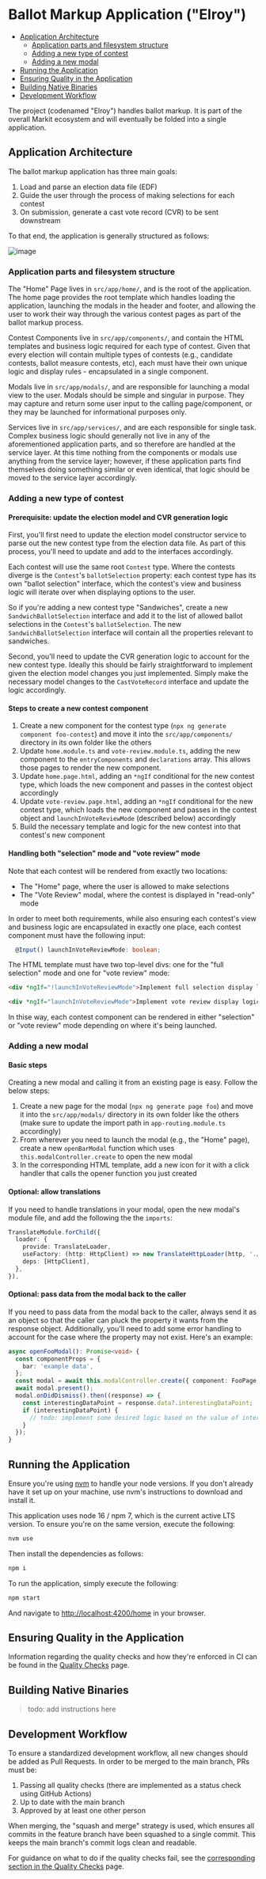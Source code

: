# Ballot Markup Application ("Elroy")

- [Application Architecture](#application-architecture)
  - [Application parts and filesystem structure](#application-parts-and-filesystem-structure)
  - [Adding a new type of contest](#adding-a-new-type-of-contest)
  - [Adding a new modal](#adding-a-new-modal)
- [Running the Application](#running-the-application)
- [Ensuring Quality in the Application](#ensuring-quality-in-the-application)
- [Building Native Binaries](#building-native-binaries)
- [Development Workflow](#development-workflow)

The project (codenamed "Elroy") handles ballot markup. It is part of the overall Markit ecosystem and will eventually be folded into a single application.

## Application Architecture

The ballot markup application has three main goals:

1. Load and parse an election data file (EDF)
2. Guide the user through the process of making selections for each contest
3. On submission, generate a cast vote record (CVR) to be sent downstream

To that end, the application is generally structured as follows:

![image](https://user-images.githubusercontent.com/7593323/148698710-5c5656b1-a6ff-4c28-8a65-9682bf844220.png)

### Application parts and filesystem structure

The "Home" Page lives in `src/app/home/`, and is the root of the application. The home page provides the root template which handles loading the application, launching the modals in the header and footer, and allowing the user to work their way through the various contest pages as part of the ballot markup process.

Contest Components live in `src/app/components/`, and contain the HTML templates and business logic required for each type of contest. Given that every election will contain multiple types of contests (e.g., candidate contests, ballot measure contests, etc), each must have their own unique logic and display rules - encapsulated in a single component.

Modals live in `src/app/modals/`, and are responsible for launching a modal view to the user. Modals should be simple and singular in purpose. They may capture and return some user input to the calling page/component, or they may be launched for informational purposes only.

Services live in `src/app/services/`, and are each responsible for single task. Complex business logic should generally not live in any of the aforementioned application parts, and so therefore are handled at the service layer. At this time nothing from the components or modals use anything from the service layer; however, if these application parts find themselves doing something similar or even identical, that logic should be moved to the service layer accordingly.

### Adding a new type of contest

#### Prerequisite: update the election model and CVR generation logic

First, you'll first need to update the election model constructor service to parse out the new contest type from the election data file. As part of this process, you'll need to update and add to the interfaces accordingly.

Each contest will use the same root `Contest` type. Where the contests diverge is the `Contest`'s `ballotSelection` property: each contest type has its own "ballot selection" interface, which the contest's view and business logic will iterate over when displaying options to the user.

So if you're adding a new contest type "Sandwiches", create a new `SandwichBallotSelection` interface and add it to the list of allowed ballot selections in the `Contest`'s `ballotSelection`. The new `SandwichBallotSelection` interface will contain all the properties relevant to sandwiches.

Second, you'll need to update the CVR generation logic to account for the new contest type. Ideally this should be fairly straightforward to implement given the election model changes you just implemented. Simply make the necessary model changes to the `CastVoteRecord` interface and update the logic accordingly.

#### Steps to create a new contest component

1. Create a new component for the contest type (`npx ng generate component foo-contest`) and move it into the `src/app/components/` directory in its own folder like the others
2. Update `home.module.ts` and `vote-review.module.ts`, adding the new component to the `entryComponents` and `declarations` array. This allows those pages to render the new component.
3. Update `home.page.html`, adding an `*ngIf` conditional for the new contest type, which loads the new component and passes in the contest object accordingly
4. Update `vote-review.page.html`, adding an `*ngIf` conditional for the new contest type, which loads the new component and passes in the contest object and `launchInVoteReviewMode` (described below) accordingly
5. Build the necessary template and logic for the new contest into that contest's new component

#### Handling both "selection" mode and "vote review" mode

Note that each contest will be rendered from exactly two locations:

- The "Home" page, where the user is allowed to make selections
- The "Vote Review" modal, where the contest is displayed in "read-only" mode

In order to meet both requirements, while also ensuring each contest's view and business logic are encapsulated in exactly one place, each contest component must have the following input:

```typescript
  @Input() launchInVoteReviewMode: boolean;
```

The HTML template must have two top-level divs: one for the "full selection" mode and one for "vote review" mode:

```html
<div *ngIf="!launchInVoteReviewMode">Implement full selection display logic here</div>

<div *ngIf="launchInVoteReviewMode">Implement vote review display logic here</div>
```

In thise way, each contest component can be rendered in either "selection" or "vote review" mode depending on where it's being launched.

### Adding a new modal

#### Basic steps

Creating a new modal and calling it from an existing page is easy. Follow the below steps:

1. Create a new page for the modal (`npx ng generate page foo`) and move it into the `src/app/modals/` directory in its own folder like the others (make sure to update the import path in `app-routing.module.ts` accordingly)
2. From wherever you need to launch the modal (e.g., the "Home" page), create a new `openBarModal` function which uses `this.modalController.create` to open the new modal
3. In the corresponding HTML template, add a new icon for it with a click handler that calls the opener function you just created

#### Optional: allow translations

If you need to handle translations in your modal, open the new modal's module file, and add the following the the `imports`:

```typescript
TranslateModule.forChild({
  loader: {
    provide: TranslateLoader,
    useFactory: (http: HttpClient) => new TranslateHttpLoader(http, './assets/i18n/', '.json'),
    deps: [HttpClient],
  },
}),
```

#### Optional: pass data from the modal back to the caller

If you need to pass data from the modal back to the caller, always send it as an object so that the caller can pluck the property it wants from the response object. Additionally, you'll need to add some error handling to account for the case where the property may not exist. Here's an example:

```typescript
async openFooModal(): Promise<void> {
  const componentProps = {
    bar: 'example data',
  };
  const modal = await this.modalController.create({ component: FooPage, componentProps });
  await modal.present();
  modal.onDidDismiss().then((response) => {
    const interestingDataPoint = response.data?.interestingDataPoint;
    if (interestingDataPoint) {
      // todo: implement some desired logic based on the value of interestingDataPoint
    }
  });
}
```

## Running the Application

Ensure you're using [nvm](https://github.com/nvm-sh/nvm#installing-and-updating) to handle your node versions. If you don't already have it set up on your machine, use nvm's instructions to download and install it.

This application uses node 16 / npm 7, which is the current active LTS version. To ensure you're on the same version, execute the following:

```bash
nvm use
```

Then install the dependencies as follows:

```bash
npm i
```

To run the application, simply execute the following:

```bash
npm start
```

And navigate to [http://localhost:4200/home](http://localhost:4200/home) in your browser.

## Ensuring Quality in the Application

Information regarding the quality checks and how they're enforced in CI can be found in the [Quality Checks](./QUALITY_CHECKS.md) page.

## Building Native Binaries

> todo: add instructions here

## Development Workflow

To ensure a standardized development workflow, all new changes should be added as Pull Requests. In order to be merged to the main branch, PRs must be:

1. Passing all quality checks (there are implemented as a status check using GitHub Actions)
2. Up to date with the main branch
3. Approved by at least one other person

When merging, the "squash and merge" strategy is used, which ensures all commits in the feature branch have been squashed to a single commit. This keeps the main branch's commit logs clean and readable.

For guidance on what to do if the quality checks fail, see the [corresponding section in the Quality Checks](./QUALITY_CHECKS.md#what-to-do-when-your-pr-shows-a-failing-status-check) page.
